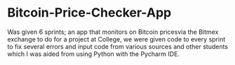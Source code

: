 # Bitcoin-Price-Checker-App
Was given 6 sprints; an app that monitors on Bitcoin pricesvia the Bitmex exchange to do for a project at College, we were given code to every sprint to fix several errors and input code from various sources and other students which I was aided from using Python with the Pycharm IDE.
